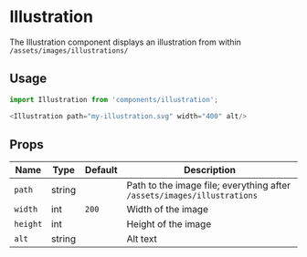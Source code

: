 Illustration
===========================

The Illustration component displays an illustration from within `/assets/images/illustrations/`

## Usage

```js
import Illustration from 'components/illustration';

<Illustration path="my-illustration.svg" width="400" alt/>
```

## Props

| Name | Type | Default | Description |
| --------- | ---- | ------- | ----------- |
| `path` | string | | Path to the image file; everything after `/assets/images/illustrations` |
| `width` | int | `200` | Width of the image |
| `height` | int | | Height of the image |
| `alt` | string | | Alt text |